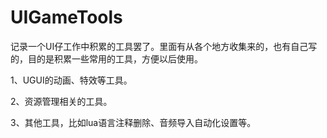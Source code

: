 # UIGameTools
记录一个UI仔工作中积累的工具罢了。里面有从各个地方收集来的，也有自己写的，目的是积累一些常用的工具，方便以后使用。

1、UGUI的动画、特效等工具。

2、资源管理相关的工具。

3、其他工具，比如lua语言注释删除、音频导入自动化设置等。

